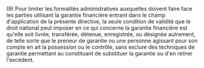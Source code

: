(9) Pour limiter les formalités administratives auxquelles doivent faire face les parties utilisant la garantie financière entrant dans le champ d'application de la présente directive, la seule condition de validité que le droit national peut imposer en ce qui concerne la garantie financière est qu'elle soit livrée, transférée, détenue, enregistrée, ou désignée autrement, de telle sorte que le preneur de garantie ou une personne agissant pour son compte en ait la possession ou le contrôle, sans exclure des techniques de garantie permettant au constituant de substituer la garantie ou d'en retirer l'excédent.